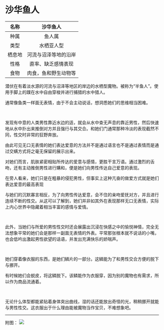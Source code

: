 # 沙华鱼人

|名称|沙华鱼人|
|:-:|:-:|
|种属|鱼人属|
|类型|水栖亚人型|
|栖息地|河流与沼泽等地的沿岸|
|性格|直率、缺乏感情表现|
|食物|肉食，鱼和野生动物等|

潜伏在有着淡水源的河流与沼泽等地区的岸边的水栖型魔物。被称为“半鱼人”。使用手脚上的蹼在水中自由穿梭并进行捕猎的水中猎人。

通常像鱼类一样面无表情，由于不会主动说话，想洞悉她们的思维相当困难。

<br>

发现有中意的人类男性靠近水边的适，就会从水中查无声息的靠近男性，然后快速地从水中扑出来推倒对方并且强行与其交合。和她们门通常那种冷淡的表现截然不同，性交时非常的狂野奔放。

由此可见无口无表情的她们表达爱意的方法并不是通过语言也不是通过表情而是通过交螨方式将之毫无保留的展示出来。

对她们而言，肌肤紧密相贴所传达的爱意与感情，更胜干言万语。通过激烈的舌吻，还有主动推倒男性进行購和，便是她们向男性传达自己爱意的表现。

在旁人看来，她们只是在粗暴的侵犯男性，但事实上这种亢奋的做爱方式就是她们表达爱意的最高表现

与她们的沉默寡言相反，为了向男性传达爱意，会不住的亲吻爱抚对方，并且进行连续不断的性交。从这可以了解到，她们并非如其外在表现那样无口无表情，实际上内心世界中隐藏着相当丰富的感情与爱情。

<br>

此外，当她们与所爱的男性性交时还会展露出沉浸在快感之中的愉悦神情，完全无法想象平常的她们会是那样一副面无表情的外表。平常那张根本就不说话的小嘴，也会低吟出激起男性欲望的话语，并发出充满快乐的娇喘声。

<br>

她们穿着像衣服的东西，是她们鳞片的一部分。这鳞能为了和男性交合方便的脱下与挪开。

有时候她们会蜕皮，将这鳞脱下。该鳞能作为衣服穿，因为别的魔物也有需求，所以作为商品流通着。

<br>

无论什么体型都能紧贴着身体突出曲线，湿的话还能放出奇怪的光，稍稍挪开就能与男性性交。这衣服出于什么理由能被魔物当作宝贝，不难想象吧。

---

附图： ![](img/魔物娘图鉴I/130-131沙华鱼人.jpg)